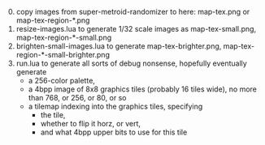 0) copy images from super-metroid-randomizer to here: map-tex.png or map-tex-region-\*.png
1) resize-images.lua to generate 1/32 scale images as map-tex-small.png, map-tex-region-\*-small.png
2) brighten-small-images.lua to generate map-tex-brighter.png, map-tex-region-\*-small-brighter.png
3) run.lua to generate all sorts of debug nonsense, hopefully eventually generate 
	- a 256-color palette, 
	- a 4bpp image of 8x8 graphics tiles (probably 16 tiles wide), no more than 768, or 256, or 80, or so
	- a tilemap indexing into the graphics tiles, specifying 
		- the tile, 
		- whether to flip it horz, or vert, 
		- and what 4bpp upper bits to use for this tile
